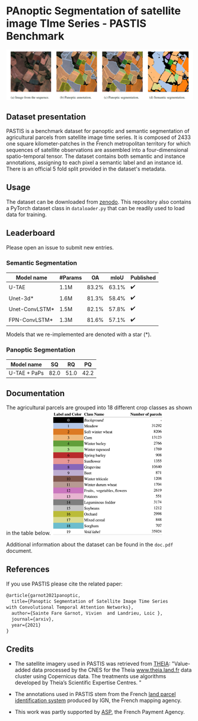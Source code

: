 # PAnoptic Segmentation of satellite image TIme Series - PASTIS Benchmark

![](images/predictions.png)

## Dataset presentation
PASTIS is a benchmark dataset for panoptic and semantic segmentation of agricultural parcels from 
satellite image time series. It is composed of 2433 one square kilometer-patches in the French metropolitan territory for which sequences 
of satellite observations are assembled into a four-dimensional spatio-temporal tensor. 
The dataset contains both semantic and instance annotations, assigning to each pixel a semantic label and an instance id.
There is an official 5 fold split provided in the dataset's metadata.
## Usage 
The dataset can be downloaded from [zenodo](https://zenodo.org/record/5012942).
This repository also contains a PyTorch dataset class in `dataloader.py` that can be readily used to load data for training.

## Leaderboard
Please open an issue to submit new entries.

### Semantic Segmentation
| Model name         | #Params| OA  |  mIoU | Published |
| ------------------ |---- |---- | ---| --- |
| U-TAE   |   1.1M|  83.2%    | 63.1%|  :heavy_check_mark:|
| Unet-3d*   | 1.6M|    81.3%    |  58.4%| :heavy_check_mark:|
| Unet-ConvLSTM* |1.5M  |     82.1%    |  57.8%| :heavy_check_mark:|
| FPN-ConvLSTM*  | 1.3M|    81.6%   |  57.1%|:heavy_check_mark: |

Models that we re-implemented are denoted with a star (*).


### Panoptic Segmentation
| Model name         | SQ  | RQ | PQ|
| ------------------ |--- | --- |--- |
| U-TAE + PaPs       | 82.0|51.0 |42.2   |



## Documentation
The agricultural parcels are grouped into 18 different crop classes as shown in the 
table below. 
<img src="images/Nomenclature.png" alt="drawing" width="300"/>

Additional information about the dataset can be found in the `doc.pdf` document.

## References
If you use PASTIS please cite the related paper:
```
@article{garnot2021panoptic,
  title={Panoptic Segmentation of Satellite Image Time Series
with Convolutional Temporal Attention Networks},
  author={Sainte Fare Garnot, Vivien  and Landrieu, Loic },
  journal={arxiv},
  year={2021}
}
```

## Credits

- The satellite imagery used in PASTIS was retrieved from [THEIA](www.theia.land.fr): 
"Value-added data processed by the CNES for the Theia www.theia.land.fr data cluster using Copernicus data.
The treatments use algorithms developed by Theia’s Scientific Expertise Centres. "

- The annotations used in PASTIS stem from the French [land parcel identification system](https://www.data.gouv.fr/en/datasets/registre-parcellaire-graphique-rpg-contours-des-parcelles-et-ilots-culturaux-et-leur-groupe-de-cultures-majoritaire/) produced
 by IGN, the French mapping agency.
 
- This work was partly supported by [ASP](https://www.asp-public.fr), the French Payment Agency. 
